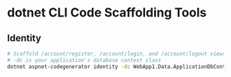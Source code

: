 # dotnet CLI Code Scaffolding Tools

## Identity

```sh
# Scaffold /account/register, /account/login, and /account/logout views
# -dc is your application's database context class
dotnet aspnet-codegenerator identity -dc WebApp1.Data.ApplicationDbContext --files "Account.Register;Account.Login;Account.Logout"
```
